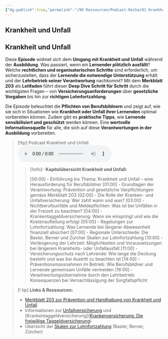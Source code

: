 ```yaml
---
{"dg-publish":true,"permalink":"/90 Ressourcen/Podcast-Reihe/01 Krankheit und Unfall/"}
---
```


## Krankheit und Unfall

## **Krankheit und Unfall**

Diese **Episode** widmet sich dem **Umgang mit Krankheit und Unfall** während der **Ausbildung**. Was passiert, wenn ein **Lernender plötzlich ausfällt**? Welche **rechtlichen und organisatorischen Schritte** sind erforderlich, um sicherzustellen, dass der **Lernende die notwendige Unterstützung** erhält und der **Lehrbetrieb seiner Verantwortung** nachkommt? Mit dem **Merkblatt 203** als **Leitfaden** führt dieser **Deep Dive Schritt für Schritt** durch die wichtigsten Fragen – von **Versicherungsanforderungen** über **gesetzliche Vorgaben** bis hin zur **richtigen Lohnfortzahlung**.

Die Episode beleuchtet die **Pflichten von Berufsbildnern** und zeigt auf, wie sie sich in Situationen wie **Krankheit oder Unfall ihrer Lernenden** optimal vorbereiten können. Zudem gibt es **praktische Tipps**, wie **Lernende sensibilisiert und geschützt** werden können. Eine **wertvolle Informationsquelle** für alle, die sich auf diese **Verantwortungen in der Ausbildung** vorbereiten.

>[!tip] Podcast Krankheit und Unfall 
><audio controls><source src="https://raw.githubusercontent.com/bbk-bbw/audio/main/podcast/BBK_MB_Krankheit_Unfall.mp3" type="audio/mpeg">Your browser does not support the audio element.</audio>
>>[!info]- **Kapitelübersicht Krankheit und Unfall:**
>>
>>[00:00] - Einführung ins Thema: Krankheit und Unfall – eine Herausforderung für Berufsbildner
>>[01:00] - Grundlagen der Verantwortung: Prävention und gesetzliche Verpflichtungen gemäss Merkblatt 203
>>[02:00] - Die Rolle der Kranken- und Unfallversicherung: Wer zahlt wann und was?
>>[03:00] - Nichtberufsunfälle und Meldepflichten: Was ist bei Unfällen in der Freizeit zu beachten?
>>[04:00] - Krankentaggeldversicherung: Wann sie einspringt und wie die Kostenaufteilung erfolgt
>>[05:00] - Regelungen zur Lohnfortzahlung: Was Lernende bei längerer Abwesenheit finanziell absichert
>>[07:00] - Regionale Unterschiede: Die Basler, Berner und Zürcher Skalen zur Lohnfortzahlung
>>[10:00] - Verlängerung der Lehrzeit: Möglichkeiten und Voraussetzungen bei längerem Krankheits- oder Unfallausfall
>>[11:00] - Versicherungsschutz nach Lehrende: Wie lange die Deckung besteht und was bei Austritt zu beachten ist
>>[14:00] - Präventionsmassnahmen im Betrieb: Wie Berufsbildner und Lernende gemeinsam Unfälle vermeiden
>>[16:00] - Verantwortungsübernahme durch den Lehrbetrieb: Konsequenzen bei Vernachlässigung der Sorgfaltspflicht

>[! tip] **Links & Ressourcen:**
>- [Merkblatt 203 zur Prävention und Handhabung von Krankheit und Unfall](https://www.berufsbildung.ch/de/dokumente/merkblatt-203-krankheit-und-unfall)
>- Informationen zur [Unfallversicherung]([Unfallversicherung](https://www.bag.admin.ch/bag/de/home/versicherungen/unfallversicherung.html)) und [Krankentaggeldversicherung]([Krankenversicherung: Die freiwillige Taggeldversicherung](https://www.bag.admin.ch/bag/de/home/versicherungen/krankenversicherung/krankenversicherung-versicherte-mit-wohnsitz-in-der-schweiz/freiwillige-taggeldversicherung.html))
>- Übersicht der [Skalen zur Lohnfortzahlung](https://www.trabeco.ch/fileadmin/media/downloads/Mitarbeiter/KMU_Portal_Berner_Skala.pdf) (Basler, Berner, Zürcher)

